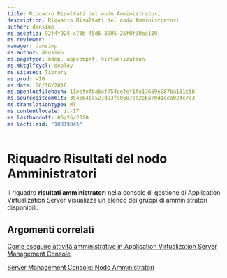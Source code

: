 ```yaml
---
title: Riquadro Risultati del nodo Amministratori
description: Riquadro Risultati del nodo Amministratori
author: dansimp
ms.assetid: 92f4f924-c73b-45d6-8905-26f0f30aa189
ms.reviewer: ''
manager: dansimp
ms.author: dansimp
ms.pagetype: mdop, appcompat, virtualization
ms.mktglfcycl: deploy
ms.sitesec: library
ms.prod: w10
ms.date: 06/16/2016
ms.openlocfilehash: 11eefefba6cf754cefef1fe17659e287ba181c5b
ms.sourcegitcommit: 354664bc527d93f80687cd2eba70d1eea024c7c3
ms.translationtype: MT
ms.contentlocale: it-IT
ms.lasthandoff: 06/26/2020
ms.locfileid: "10819845"
---
```

# Riquadro Risultati del nodo Amministratori


Il riquadro **risultati amministratori** nella console di gestione di Application Virtualization Server Visualizza un elenco dei gruppi di amministratori disponibili.

## Argomenti correlati


[Come eseguire attività amministrative in Application Virtualization Server Management Console](how-to-perform-administrative-tasks-in-the-application-virtualization-server-management-console.md)

[Server Management Console: Nodo Amministratori](server-management-console-administrators-node.md)

 

 





